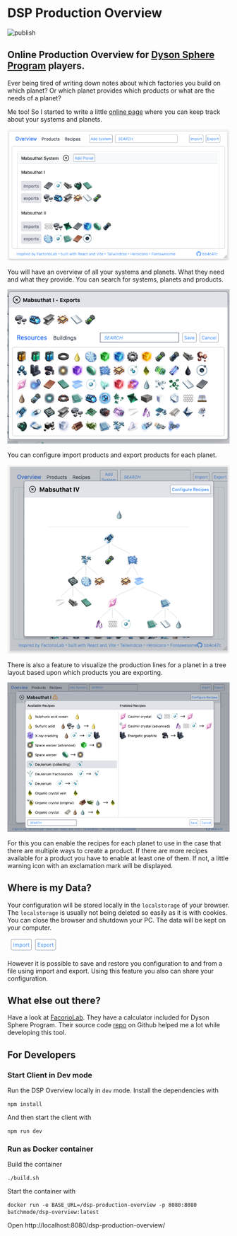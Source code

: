 # DSP Production Overview

![publish](https://github.com/batchmode/dsp-production-overview/actions/workflows/publish.yml/badge.svg)

## Online Production Overview for [Dyson Sphere Program](https://store.steampowered.com/app/1366540/Dyson_Sphere_Program/) players.

Ever being tired of writing down notes about which factories you build on which planet?
Or which planet provides which products or what are the needs of a planet?

Me too! So I started to write a little [online page](https://batchmode.github.io/dsp-production-overview/) where you can keep track about your systems and planets.

![overview](doc/images/overview.png?raw=true "Overview")

You will have an overview of all your systems and planets. What they need and what they provide.
You can search for systems, planets and products.

![exports](doc/images/select_exports.png?raw_true "Exports")

You can configure import products and export products for each planet.

![chain](doc/images/production_chain.png?raw=true "Production Chain")

There is also a feature to visualize the production lines for a planet in a tree layout based upon which products you are exporting.

![recipes](doc/images/enable_recipes.png?raw=true "Enable Recipes")

For this you can enable the recipes for each planet to use in the case that there are multiple ways to create a product.
If there are more recipes available for a product you have to enable at least one of them.
If not, a little warning icon with an exclamation mark will be displayed.

## Where is my Data?

Your configuration will be stored locally in the `localstorage` of your browser.
The `localstorage` is usually not being deleted so easily as it is with cookies. 
You can close the browser and shutdown your PC. The data will be kept on your computer.

![your_data](doc/images/import_export_data.png?raw=true "Your Data")

However it is possible to save and restore you configuration to and from a file using import and export.
Using this feature you also can share your configuration.

## What else out there?

Have a look at [FacorioLab](https://factoriolab.github.io/next/list?p=iron-ore*60&s=dsp&v=4). They have a calculator included for Dyson Sphere Program.
Their source code [repo](https://github.com/factoriolab/factoriolab) on Github helped me a lot while developing this tool. 

## For Developers

### Start Client in Dev mode

Run the DSP Overview locally in `dev` mode.
Install the dependencies with

```
npm install
```

And then start the client with

```
npm run dev
```

### Run as Docker container

Build the container

```
./build.sh
``` 

Start the container with

```
docker run -e BASE_URL=/dsp-production-overview -p 8080:8080 batchmode/dsp-overview:latest
```

Open http://localhost:8080/dsp-production-overview/
